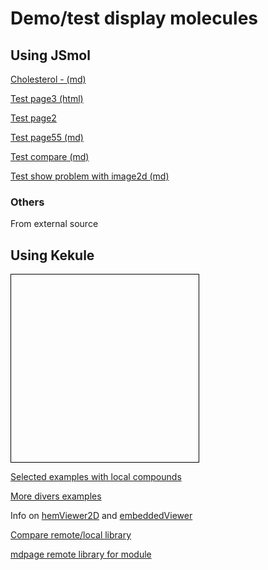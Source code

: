 # Demo/test display molecules
## Using JSmol

[Cholesterol -  (md)](page4)

[Test page3 (html)](page3)

[Test page2](page2)

[Test page55 (md)](page5)

[Test compare (md)](compare)

[Test show problem with image2d (md)](page11)

<script type="text/javascript" src="src/jmol.php?source=data/menthol-3D.mol&link=Pop 3D structure of menthol"></script>
<p></p>


<script type="text/javascript" src="https://chemapps.stolaf.edu/jmol/jmol.php?source=data/menthol-3D.mol&inline=1&width=150"></script>
<p></p>

### Others

From external source

<script type="text/javascript" src="https://chemapps.stolaf.edu/jmol/jmol.php?source=https://static.molinstincts.com/sdf_3d/cholesterol-3D-structure-CT1001897301.sdf&link=Pop up 3D structure of cholesterol"></script>

## Using Kekule

<script src="https://partridgejiang.github.io/Kekule.js/demos/libs/kekule/kekule.js?module=chemWidget"></script>
<span style="display:block;border:1px solid black;width:300px;height:300px" data-widget="Kekule.ChemWidget.Viewer2D" data-chem-obj="url(data/menthol-2D.mol)" data-caption="menthol"></span>

[Selected examples with local compounds](page12)

[More divers examples](page13)

Info on [hemViewer2D](https://partridgejiang.github.io/Kekule.js/demos/demoLauncher.html?id=chemViewer2D) and [embeddedViewer](https://partridgejiang.github.io/Kekule.js/demos/demoLauncher.html?id=chemViewer2D) 


[Compare remote/local library](page14)

[mdpage remote library for module](page15)

